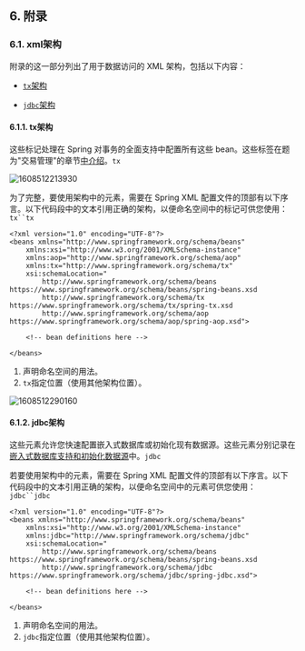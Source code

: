 ## 6. 附录

### 6.1. xml架构

附录的这一部分列出了用于数据访问的 XML 架构，包括以下内容：

* [`tx`架构](https://docs.spring.io/spring-framework/docs/5.2.5.RELEASE/spring-framework-reference/data-access.html#xsd-schemas-tx)

* [`jdbc`架构](https://docs.spring.io/spring-framework/docs/5.2.5.RELEASE/spring-framework-reference/data-access.html#xsd-schemas-jdbc)

#### 6.1.1. tx架构

这些标记处理在 Spring 对事务的全面支持中配置所有这些 bean。这些标签在题为"交易管理"的章节[中介绍](https://docs.spring.io/spring-framework/docs/5.2.5.RELEASE/spring-framework-reference/data-access.html#transaction)。`tx`

![1608512213930](assets/1608512213930.png)

为了完整，要使用架构中的元素，需要在 Spring XML 配置文件的顶部有以下序言。以下代码段中的文本引用正确的架构，以便命名空间中的标记可供您使用：`tx``tx`

```
<?xml version="1.0" encoding="UTF-8"?>
<beans xmlns="http://www.springframework.org/schema/beans"
    xmlns:xsi="http://www.w3.org/2001/XMLSchema-instance"
    xmlns:aop="http://www.springframework.org/schema/aop"
    xmlns:tx="http://www.springframework.org/schema/tx" 
    xsi:schemaLocation="
        http://www.springframework.org/schema/beans https://www.springframework.org/schema/beans/spring-beans.xsd
        http://www.springframework.org/schema/tx https://www.springframework.org/schema/tx/spring-tx.xsd 
        http://www.springframework.org/schema/aop https://www.springframework.org/schema/aop/spring-aop.xsd">

    <!-- bean definitions here -->

</beans>
```

1. 声明命名空间的用法。
2. `tx`指定位置（使用其他架构位置）。

![1608512290160](assets/1608512290160.png)

#### 6.1.2. jdbc架构

这些元素允许您快速配置嵌入式数据库或初始化现有数据源。这些元素分别记录在[嵌入式数据库支持](https://docs.spring.io/spring-framework/docs/5.2.5.RELEASE/spring-framework-reference/data-access.html#jdbc-embedded-database-support)[和初始化数据源](https://docs.spring.io/spring-framework/docs/5.2.5.RELEASE/spring-framework-reference/data-access.html#jdbc-initializing-datasource)中。`jdbc`

若要使用架构中的元素，需要在 Spring XML 配置文件的顶部有以下序言。以下代码段中的文本引用正确的架构，以便命名空间中的元素可供您使用：`jdbc``jdbc`

```
<?xml version="1.0" encoding="UTF-8"?>
<beans xmlns="http://www.springframework.org/schema/beans"
    xmlns:xsi="http://www.w3.org/2001/XMLSchema-instance"
    xmlns:jdbc="http://www.springframework.org/schema/jdbc" 
    xsi:schemaLocation="
        http://www.springframework.org/schema/beans https://www.springframework.org/schema/beans/spring-beans.xsd
        http://www.springframework.org/schema/jdbc https://www.springframework.org/schema/jdbc/spring-jdbc.xsd"> 

    <!-- bean definitions here -->

</beans>
```

1. 声明命名空间的用法。
2. `jdbc`指定位置（使用其他架构位置）。